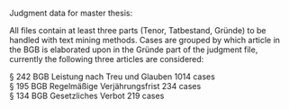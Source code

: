 Judgment data for master thesis:

All files contain at least three parts (Tenor, Tatbestand, Gründe) to be handled with text mining methods.
Cases are grouped by which article in the BGB is elaborated upon in the Gründe part of the judgment file, currently the following three articles are considered: 


§ 242 BGB Leistung nach Treu und Glauben  1014 cases<br/>§ 195 BGB Regelmäßige Verjährungsfrist    234 cases<br/>§ 134 BGB Gesetzliches Verbot             219 cases

